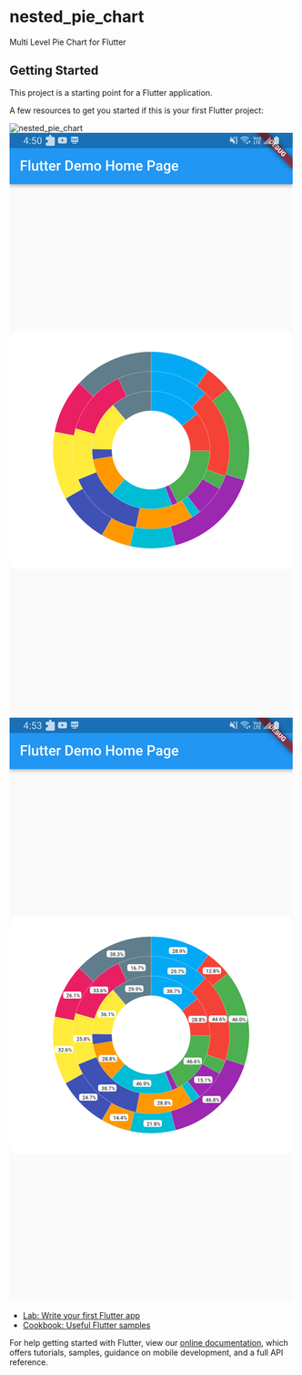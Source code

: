 # nested_pie_chart

Multi Level Pie Chart for Flutter

## Getting Started

This project is a starting point for a Flutter application.

A few resources to get you started if this is your first Flutter project:

![nested_pie_chart](screenshot/device-2021-11-22-165355.gif)
![nested_pie_chart screenshot1](screenshot/device-2021-11-22-165054.png)
![nested_pie_chart screenshot2](screenshot/device-2021-11-22-165333.png)

- [Lab: Write your first Flutter app](https://flutter.dev/docs/get-started/codelab)
- [Cookbook: Useful Flutter samples](https://flutter.dev/docs/cookbook)

For help getting started with Flutter, view our
[online documentation](https://flutter.dev/docs), which offers tutorials,
samples, guidance on mobile development, and a full API reference.

